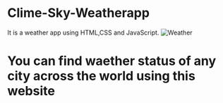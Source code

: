 # Clime-Sky-Weatherapp
It is  a weather app using HTML,CSS and JavaScript.
![Weather](https://user-images.githubusercontent.com/108950724/202453353-dd0258f2-6bb7-4646-9f38-6f03e2ceee7e.png)
# You can find waether status of any city across the world using this website
